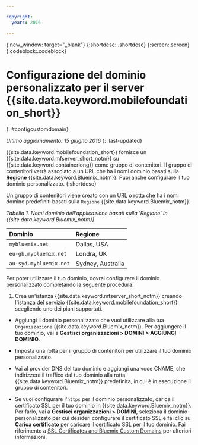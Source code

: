 ```yaml
---

copyright:
  years: 2016

---
```


{:new_window: target="_blank"}
{:shortdesc: .shortdesc}
{:screen:.screen}
{:codeblock:.codeblock}

# Configurazione del dominio personalizzato per il server  {{site.data.keyword.mobilefoundation_short}}
{: #configcustomdomain}

*Ultimo aggiornamento: 15 giugno 2016*
{: .last-updated}

{{site.data.keyword.mobilefoundation_short}} fornisce un {{site.data.keyword.mfserver_short_notm}} su {{site.data.keyword.containerlong}} come gruppo di contenitori. Il gruppo di contenitori verrà associato a un URL che ha i nomi dominio basati sulla **Regione** {{site.data.keyword.Bluemix_notm}}. Puoi anche configurare il tuo dominio personalizzato.
{:shortdesc}

Un gruppo di contenitori viene creato con un URL o rotta che ha i nomi domino predefiniti basati sulla `Regione` {{site.data.keyword.Bluemix_notm}}.

*Tabella 1. Nomi dominio dell'applicazione basati sulla 'Regione' in  {{site.data.keyword.Bluemix_notm}}*

  |Dominio |  Regione  |    
  |:----- | :----- |    
  |`mybluemix.net` | Dallas, USA  |    
  |`eu-gb.mybluemix.net` | Londra, UK  |    
  |`au-syd.mybluemix.net`  | Sydney, Australia |  

Per poter utilizzare il tuo dominio, dovrai configurare il dominio personalizzato completando la seguente procedura:

1.	Crea un'istanza {{site.data.keyword.mfserver_short_notm}} creando l'istanza del servizio {{site.data.keyword.mobilefoundation_short}} scegliendo uno dei piani supportati.

+ Aggiungi il dominio personalizzato che vuoi utilizzare alla tua `Organizzazione` {{site.data.keyword.Bluemix_notm}}. Per aggiungere il tuo dominio, vai a **Gestisci organizzazioni > DOMINI > AGGIUNGI DOMINIO**.

+ Imposta una rotta per il gruppo di contenitori per utilizzare il tuo dominio personalizzato.

+ Vai al provider DNS del tuo dominio e aggiungi una voce CNAME, che indirizzerà il traffico dal tuo dominio alla rotta {{site.data.keyword.Bluemix_notm}} predefinita, in cui è in esecuzione il gruppo di contenitori.

+ Se vuoi configurare l'`https` per il dominio personalizzato, carica il certificato SSL per il tuo dominio in {{site.data.keyword.Bluemix_notm}}. Per farlo, vai a **Gestisci organizzazioni > DOMINI**, seleziona il dominio personalizzato per cui desideri configurare il certificato SSL e fai clic su **Carica certificato** per caricare il certificato SSL per il tuo dominio. Fai riferimento a [SSL Certificates and Bluemix Custom Domains](https://developer.ibm.com/bluemix/2014/09/28/ssl-certificates-bluemix-custom-domains/) per ulteriori informazioni.
